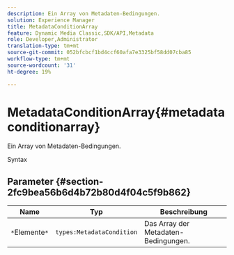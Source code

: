 ```yaml
---
description: Ein Array von Metadaten-Bedingungen.
solution: Experience Manager
title: MetadataConditionArray
feature: Dynamic Media Classic,SDK/API,Metadata
role: Developer,Administrator
translation-type: tm+mt
source-git-commit: 052bfcbcf1bd4ccf60afa7e3325bf58dd07cba85
workflow-type: tm+mt
source-wordcount: '31'
ht-degree: 19%

---
```



# MetadataConditionArray{#metadataconditionarray}

Ein Array von Metadaten-Bedingungen.

Syntax

## Parameter {#section-2fc9bea56b6d4b72b80d4f04c5f9b862}

| Name | Typ | Beschreibung |
|---|---|---|
| `*`Elemente`*` | `types:MetadataCondition` | Das Array der Metadaten-Bedingungen. |

